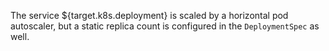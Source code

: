 The service ${target.k8s.deployment} is scaled by a horizontal pod autoscaler, but a static
replica count is configured in the ```DeploymentSpec``` as well.
